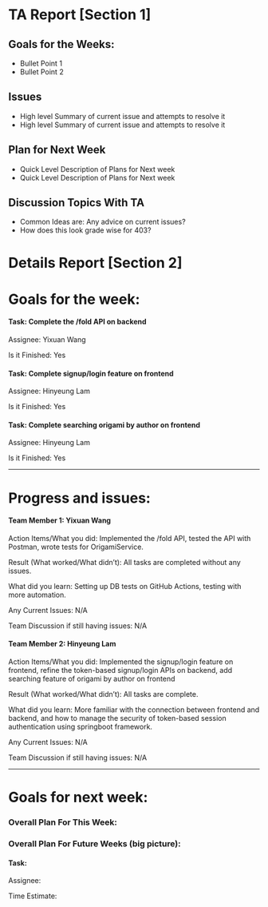 # TA Report [Section 1]

## Goals for the Weeks:
+ Bullet Point 1
+ Bullet Point 2

## Issues
+ High level Summary of current issue and attempts to resolve it
+ High level Summary of current issue and attempts to resolve it

## Plan for Next Week
+ Quick Level Description of Plans for Next week
+ Quick Level Description of Plans for Next week

## Discussion Topics With TA
+ Common Ideas are: Any advice on current issues?
+ How does this look grade wise for 403?

# Details Report [Section 2]
# Goals for the week:
#### Task: Complete the /fold API on backend
Assignee: Yixuan Wang

Is it Finished: Yes

#### Task: Complete signup/login feature on frontend
Assignee: Hinyeung Lam

Is it Finished: Yes

#### Task: Complete searching origami by author on frontend
Assignee: Hinyeung Lam

Is it Finished: Yes

---
# Progress and issues:

#### Team Member 1: Yixuan Wang

Action Items/What you did: Implemented the /fold API, tested the API with Postman, wrote tests for OrigamiService.

Result (What worked/What didn’t): All tasks are completed without any issues.

What did you learn: Setting up DB tests on GitHub Actions, testing with more automation.

Any Current Issues: N/A

Team Discussion if still having issues: N/A


#### Team Member 2: Hinyeung Lam

Action Items/What you did: Implemented the signup/login feature on frontend, refine the token-based signup/login APIs on backend, add searching feature of origami by author on frontend

Result (What worked/What didn’t): All tasks are complete.

What did you learn: More familiar with the connection between frontend and backend, and how to manage the security of token-based session authentication using springboot framework.

Any Current Issues: N/A

Team Discussion if still having issues: N/A

---
# Goals for next week:
### Overall Plan For This Week:
### Overall Plan For Future Weeks (big picture):

#### Task:

Assignee:

Time Estimate:
